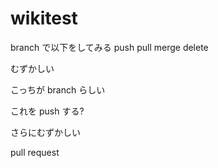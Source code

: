 # wikitest

branch で以下をしてみる
  push
  pull
  merge
  delete

むずかしい

こっちが branch らしい

これを push する?

さらにむずかしい

pull request
